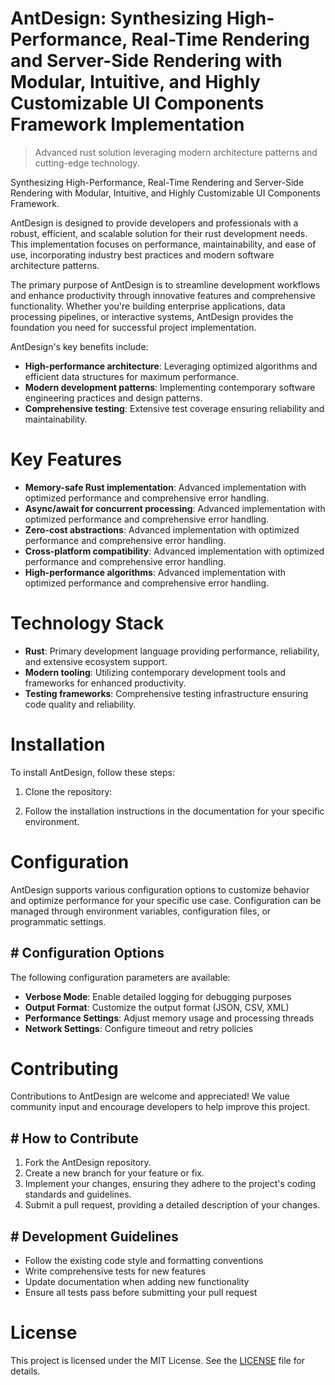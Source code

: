 <!-- fallback_AntDesign_20251026194151_96953 -->

# AntDesign: Synthesizing High-Performance, Real-Time Rendering and Server-Side Rendering with Modular, Intuitive, and Highly Customizable UI Components Framework Implementation
> Advanced rust solution leveraging modern architecture patterns and cutting-edge technology.

Synthesizing High-Performance, Real-Time Rendering and Server-Side Rendering with Modular, Intuitive, and Highly Customizable UI Components Framework.

AntDesign is designed to provide developers and professionals with a robust, efficient, and scalable solution for their rust development needs. This implementation focuses on performance, maintainability, and ease of use, incorporating industry best practices and modern software architecture patterns.

The primary purpose of AntDesign is to streamline development workflows and enhance productivity through innovative features and comprehensive functionality. Whether you're building enterprise applications, data processing pipelines, or interactive systems, AntDesign provides the foundation you need for successful project implementation.

AntDesign's key benefits include:

* **High-performance architecture**: Leveraging optimized algorithms and efficient data structures for maximum performance.
* **Modern development patterns**: Implementing contemporary software engineering practices and design patterns.
* **Comprehensive testing**: Extensive test coverage ensuring reliability and maintainability.

# Key Features

* **Memory-safe Rust implementation**: Advanced implementation with optimized performance and comprehensive error handling.
* **Async/await for concurrent processing**: Advanced implementation with optimized performance and comprehensive error handling.
* **Zero-cost abstractions**: Advanced implementation with optimized performance and comprehensive error handling.
* **Cross-platform compatibility**: Advanced implementation with optimized performance and comprehensive error handling.
* **High-performance algorithms**: Advanced implementation with optimized performance and comprehensive error handling.

# Technology Stack

* **Rust**: Primary development language providing performance, reliability, and extensive ecosystem support.
* **Modern tooling**: Utilizing contemporary development tools and frameworks for enhanced productivity.
* **Testing frameworks**: Comprehensive testing infrastructure ensuring code quality and reliability.

# Installation

To install AntDesign, follow these steps:

1. Clone the repository:


2. Follow the installation instructions in the documentation for your specific environment.

# Configuration

AntDesign supports various configuration options to customize behavior and optimize performance for your specific use case. Configuration can be managed through environment variables, configuration files, or programmatic settings.

## # Configuration Options

The following configuration parameters are available:

* **Verbose Mode**: Enable detailed logging for debugging purposes
* **Output Format**: Customize the output format (JSON, CSV, XML)
* **Performance Settings**: Adjust memory usage and processing threads
* **Network Settings**: Configure timeout and retry policies

# Contributing

Contributions to AntDesign are welcome and appreciated! We value community input and encourage developers to help improve this project.

## # How to Contribute

1. Fork the AntDesign repository.
2. Create a new branch for your feature or fix.
3. Implement your changes, ensuring they adhere to the project's coding standards and guidelines.
4. Submit a pull request, providing a detailed description of your changes.

## # Development Guidelines

* Follow the existing code style and formatting conventions
* Write comprehensive tests for new features
* Update documentation when adding new functionality
* Ensure all tests pass before submitting your pull request

# License

This project is licensed under the MIT License. See the [LICENSE](https://github.com/demaagro/AntDesign/blob/main/LICENSE) file for details.

